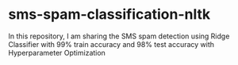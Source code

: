 # sms-spam-classification-nltk
In this repository, I am sharing the SMS spam detection using Ridge Classifier with 99% train accuracy and 98% test accuracy with Hyperparameter Optimization
